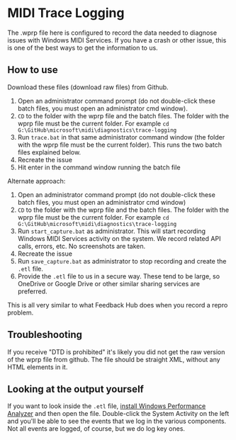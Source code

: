 # MIDI Trace Logging

The .wprp file here is configured to record the data needed to diagnose issues with Windows MIDI Services. If you have a crash or other issue, this is one of the best ways to get the information to us.

## How to use

Download these files (download raw files) from Github. 

1. Open an administrator command prompt (do not double-click these batch files, you must open an administrator cmd window).
2. `CD` to the folder with the wprp file and the batch files. The folder with the wprp file must be the current folder. For example `cd G:\GitHub\microsoft\midi\diagnostics\trace-logging`
3. Run `trace.bat` in that same administrator command window (the folder with the wprp file must be the current folder). This runs the two batch files explained below.
4. Recreate the issue
5. Hit enter in the command window running the batch file

Alternate approach: 

1. Open an administrator command prompt (do not double-click these batch files, you must open an administrator cmd window)
2. `CD` to the folder with the wprp file and the batch files. The folder with the wprp file must be the current folder. For example `cd G:\GitHub\microsoft\midi\diagnostics\trace-logging`
3. Run `start_capture.bat` as administrator. This will start recording Windows MIDI Services activity on the system. We record related API calls, errors, etc. No screenshots are taken.
4. Recreate the issue
5. Run `save_capture.bat` as administrator to stop recording and create the `.etl` file.
6. Provide the `.etl` file to us in a secure way. These tend to be large, so OneDrive or Google Drive or other similar sharing services are preferred.

This is all very similar to what Feedback Hub does when you record a repro problem. 

## Troubleshooting

If you receive "DTD is prohibited" it's likely you did not get the raw version of the wprp file from github. The file should be straight XML, without any HTML elements in it.

## Looking at the output yourself

If you want to look inside the `.etl` file, [install Windows Performance Analyzer](https://learn.microsoft.com/windows-hardware/test/wpt/windows-performance-analyzer) and then open the file. Double-click the System Activity on the left and you'll be able to see the events that we log in the various components. Not all events are logged, of course, but we do log key ones.